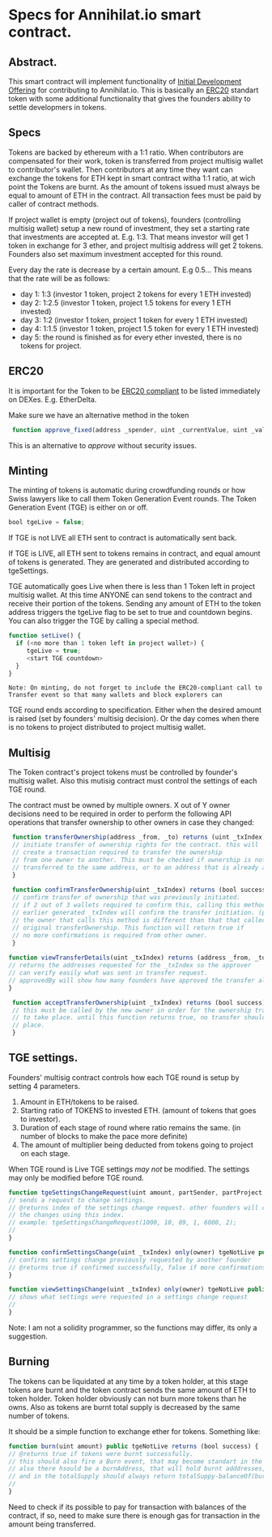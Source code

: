 # Specs for Annihilat.io smart contract.

## Abstract.

This smart contract will implement functionality of [Initial Development Offering](README.md) for contributing to Annihilat.io. This is basically an [ERC20](https://theethereum.wiki/w/index.php/ERC20_Token_Standard) standart token with some additional functionality that gives the founders ability to settle developmers in tokens.

## Specs

Tokens are backed by ethereum with a 1:1 ratio. When contributors are compensated for their work, token is transferred from project multisig wallet to contributor's wallet. Then contributors at any time they want can exchange the tokens for ETH kept in smart contract witha 1:1 ratio, at wich point the Tokens are burnt. As the amount of tokens issued must always be equal to amount of ETH in the contract. All transaction fees must be paid by caller of contract methods.

If project wallet is empty (project out of tokens), founders (controlling multisig wallet) setup a new round of investment, they set a starting rate that investments are accepted at. E.g. 1:3. That means investor will get 1 token in exchange for 3 ether, and project multisig address will get 2 tokens. Founders also set maximum investment accepted for this round.

Every day the rate is decrease by a certain amount. E.g 0.5... This means that the rate will be as follows:
* day 1: 1:3 (investor 1 token, project 2 tokens for every 1 ETH invested)
* day 2: 1:2.5 (investor 1 token, project 1.5 tokens for every 1 ETH invested)
* day 3: 1:2 (investor 1 token, project 1 token for every 1 ETH invested)
* day 4: 1:1.5 (investor 1 token, project 1.5 token for every 1 ETH invested)
* day 5: the round is finished as for every ether invested, there is no tokens for project.

## ERC20

It is important for the Token to be [ERC20 compliant](https://theethereum.wiki/w/index.php/ERC20_Token_Standard) to be listed immediately on DEXes. E.g. EtherDelta. 

Make sure we have an alternative method in the token 

```javascript
 function approve_fixed(address _spender, uint _currentValue, uint _value) returns (bool success) {
 ```

This is an alternative to *approve* without security issues.

## Minting
The minting of tokens is automatic during crowdfunding rounds or how Swiss lawyers like to call them Token Generation Event rounds. The Token Generation Event (TGE) is either on or off.

```javascript
bool tgeLive = false;
```
If TGE is not LIVE all ETH sent to contract is automatically sent back.

If TGE is LIVE, all ETH sent to tokens remains in contract, and equal amount of tokens is generated. They are generated and distributed according to tgeSettings.

TGE automatically goes Live when there is less than 1 Token left in project multisig wallet. At this time ANYONE can send tokens to the contract and receive their portion of the tokens. Sending any amount of ETH to the token address triggers the tgeLive flag to be set to true and countdown begins. You can also trigger the TGE by calling a special method.

```javascript
function setLive() {
  if (<no more than 1 token left in project wallet>) {
     tgeLive = true;
     <start TGE countdown>
  }
}

```
    Note: On minting, do not forget to include the ERC20-compliant call to Transfer event so that many wallets and block explorers can 

TGE round ends according to specification. Either when the desired amount is raised (set by founders' multisig decision). Or the day comes when there is no tokens to project distributed to project multisig wallet.

## Multisig

The Token contract's project tokens must be controlled by founder's multisig wallet. Also this mutisig contract must control the settings of each TGE round.

The contract must be owned by multiple owners. X out of Y owner decisions need to be required in order to perform the following API operations that transfer ownership to other owners in case they changed:

```javascript
 function transferOwnership(address _from, _to) returns (uint _txIndex) {
 // initiate transfer of ownership rights for the contract. this will
 // create a transaction required to transfer the ownership
 // from one owner to another. This must be checked if ownership is not 
 // transferred to the same address, or to an address that is already an owner.
 }
 
 function confirmTransferOwnership(uint _txIndex) returns (bool success) {
 // confirm transfer of ownership that was previously initiated.
 // if 2 out of 3 wallets required to confirm this, calling this method on a 
 // earlier generated _txIndex will confirm the transfer initiation. (provided
 // the owner that calls this method is different than that that called 
 // original transferOwnership. This function will return true if 
 // no more confirmations is required from other owner.
 }
 
function viewTransferDetails(uint _txIndex) returns (address _from, _to, approvedBy) {
// returns the addresses requested for the _txIndex so the approver
// can verify easily what was sent in transfer request.
// approvedBy will show how many founders have approved the transfer already.
}

 function acceptTransferOwnership(uint _txIndex) returns (bool success) {
 // this must be called by the new owner in order for the ownership transfer
 // to take place. until this function returns true, no transfer should take
 // place.
 }

 ```

## TGE settings.

Founders' multisig contract controls how each TGE round is setup by setting 4 parameters.

1. Amount in ETH/tokens to be raised.
2. Starting ratio of TOKENS to invested ETH. (amount of tokens that goes to investor).
3. Duration of each stage of round where ratio remains the same. (in number of blocks to make the pace more definite)
4. The amount of multiplier being deducted from tokens going to project on each stage.

When TGE round is Live TGE settings *may not* be modified. The settings may only be modified before TGE round.

```javascript
function tgeSettingsChangeRequest(uint amount, partSender, partProject, partFounders, blocksPerStage, ratioDecreasePerStage) only(owner) tgeNotLive public returns (uint _txIndex) {
// sends a request to change settings.
// @returns index of the settings change request. other founders will confirm
// the changes using this index.
// example: tgeSettingsChangeRequest(1000, 10, 89, 1, 6000, 2);
//
}

function confirmSettingsChange(uint _txIndex) only(owner) tgeNotLive public returns (bool success) {
// confirms settings change previously requested by another founder
// @returns true if confirmed successfully, false if more confirmations are needed.
}

function viewSettingsChange(uint _txIndex) only(owner) tgeNotLive public returns (uint amount, partSender, partProject, partFounders, blocksPerStage, ratioDecreasePerStage) {
// shows what settings were requested in a settings change request
// 
}

```

Note: I am not a solidity programmer, so the functions may differ, its only a suggestion.

## Burning

The tokens can be liquidated at any time by a token holder, at this stage tokens are burnt and the token contract sends the same amount of ETH to token holder. Token holder obviously can not burn more tokens than he owns. Also as tokens are burnt total supply is decreased by the same number of tokens.

It should be a simple function to exchange ether for tokens. Something like:

```javascript
function burn(uint amount) public tgeNotLive returns (bool success) {
// @returns true if tokens were burnt successfully.
// this should also fire a Burn event, that may become standart in the future,
// also there hsould be a burnAddress, that will hold burnt adddresses,
// and in the totalSupply should always return totalSuppy-balanceOf(burnAddress)
//
}
```

Need to check if its possible to pay for transaction with balances of the contract, if so, need to make sure there is enough gas for transaction in the amount being transferred.

